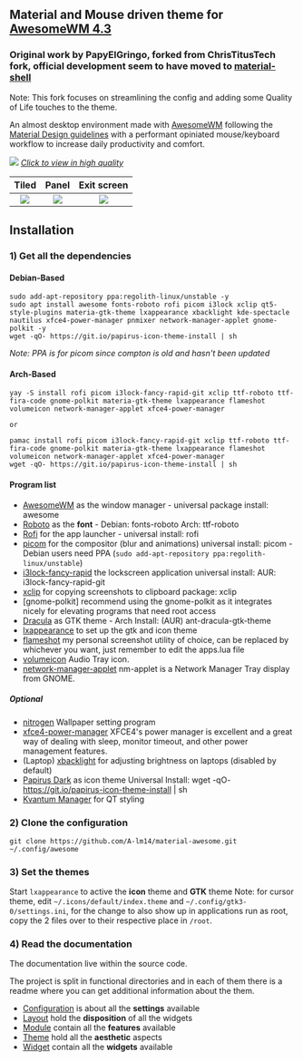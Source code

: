 ## Material and Mouse driven theme for [AwesomeWM 4.3](https://awesomewm.org/)
### Original work by PapyElGringo, forked from ChrisTitusTech fork, official development seem to have moved to [material-shell](https://github.com/PapyElGringo/material-shell)

Note: This fork focuses on streamlining the config and adding some Quality of Life touches to the theme.

An almost desktop environment made with [AwesomeWM](https://awesomewm.org/) following the [Material Design guidelines](https://material.io) with a performant opiniated mouse/keyboard workflow to increase daily productivity and comfort.

[![](./theme/PapyElGringo-theme/demo.gif?raw=true)](https://www.reddit.com/r/unixporn/comments/anp51q/awesome_material_awesome_workflow/)
*[Click to view in high quality](https://www.reddit.com/r/unixporn/comments/anp51q/awesome_material_awesome_workflow/)*

| Tiled         | Panel         | Exit screen   |
|:-------------:|:-------------:|:-------------:|
|![](https://i.imgur.com/fELCtep.png)|![](https://i.imgur.com/7IthpQS.png)|![](https://i.imgur.com/rcKOLYQ.png)|

## Installation

### 1) Get all the dependencies

#### Debian-Based

```
sudo add-apt-repository ppa:regolith-linux/unstable -y
sudo apt install awesome fonts-roboto rofi picom i3lock xclip qt5-style-plugins materia-gtk-theme lxappearance xbacklight kde-spectacle nautilus xfce4-power-manager pnmixer network-manager-applet gnome-polkit -y
wget -qO- https://git.io/papirus-icon-theme-install | sh
```

*Note: PPA is for picom since compton is old and hasn't been updated*

#### Arch-Based

```
yay -S install rofi picom i3lock-fancy-rapid-git xclip ttf-roboto ttf-fira-code gnome-polkit materia-gtk-theme lxappearance flameshot volumeicon network-manager-applet xfce4-power-manager 

or

pamac install rofi picom i3lock-fancy-rapid-git xclip ttf-roboto ttf-fira-code gnome-polkit materia-gtk-theme lxappearance flameshot volumeicon network-manager-applet xfce4-power-manager 
wget -qO- https://git.io/papirus-icon-theme-install | sh

```

#### Program list

- [AwesomeWM](https://awesomewm.org/) as the window manager - universal package install: awesome
- [Roboto](https://fonts.google.com/specimen/Roboto) as the **font** - Debian: fonts-roboto Arch: ttf-roboto
- [Rofi](https://github.com/DaveDavenport/rofi) for the app launcher - universal install: rofi
- [picom](https://github.com/yshui/picom) for the compositor (blur and animations) universal install: picom - Debian users need PPA (`sudo add-apt-repository ppa:regolith-linux/unstable`)
- [i3lock-fancy-rapid](https://github.com/meskarune/i3lock-fancy-rapid) the lockscreen application universal install: AUR: i3lock-fancy-rapid-git
- [xclip](https://github.com/astrand/xclip) for copying screenshots to clipboard package: xclip
- [gnome-polkit] recommend using the gnome-polkit as it integrates nicely for elevating programs that need root access
- [Dracula](https://github.com/dracula/gtk) as GTK theme - Arch Install: (AUR) ant-dracula-gtk-theme
- [lxappearance](https://sourceforge.net/projects/lxde/files/LXAppearance/) to set up the gtk and icon theme
- [flameshot](https://flameshot.js.org/#/) my personal screenshot utility of choice, can be replaced by whichever you want, just remember to edit the apps.lua file
- [volumeicon](https://github.com/Maato/volumeicon) Audio Tray icon. 
- [network-manager-applet](https://gitlab.gnome.org/GNOME/network-manager-applet) nm-applet is a Network Manager Tray display from GNOME.

##### Optional
- [nitrogen](https://github.com/l3ib/nitrogen) Wallpaper setting program
- [xfce4-power-manager](https://docs.xfce.org/xfce/xfce4-power-manager/start) XFCE4's power manager is excellent and a great way of dealing with sleep, monitor timeout, and other power management features.
- (Laptop) [xbacklight](https://www.x.org/archive/X11R7.5/doc/man/man1/xbacklight.1.html) for adjusting brightness on laptops (disabled by default)
- [Papirus Dark](https://github.com/PapirusDevelopmentTeam/papirus-icon-theme) as icon theme Universal Install: wget -qO- https://git.io/papirus-icon-theme-install | sh
- [Kvantum Manager](https://github.com/tsujan/Kvantum/tree/master/Kvantum) for QT styling

### 2) Clone the configuration
```
git clone https://github.com/A-lm14/material-awesome.git ~/.config/awesome 
```
### 3) Set the themes
Start `lxappearance` to active the **icon** theme and **GTK** theme
Note: for cursor theme, edit `~/.icons/default/index.theme` and `~/.config/gtk3-0/settings.ini`, for the change to also show up in applications run as root, copy the 2 files over to their respective place in `/root`.

### 4) Read the documentation

The documentation live within the source code.

The project is split in functional directories and in each of them there is a readme where you can get additional information about the them.

* [Configuration](./configuration) is about all the **settings** available
* [Layout](./layout) hold the **disposition** of all the widgets
* [Module](./module) contain all the **features** available
* [Theme](./theme) hold all the **aesthetic** aspects
* [Widget](./widget) contain all the **widgets** available
